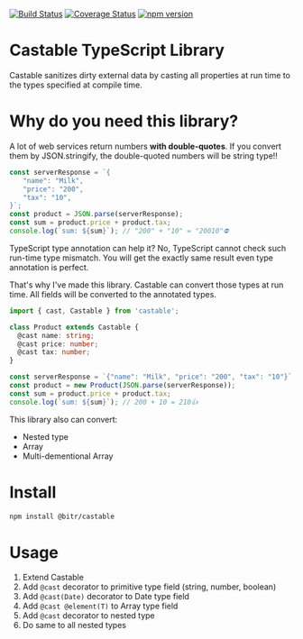 [![Build Status](https://travis-ci.org/bitrinjani/castable.svg?branch=master?i=2)](https://travis-ci.org/bitrinjani/castable) [![Coverage Status](https://coveralls.io/repos/github/bitrinjani/castable/badge.svg?branch=master&i=2)](https://coveralls.io/github/bitrinjani/castable?branch=master) [![npm version](https://badge.fury.io/js/%40bitr%2Fcastable.svg)](https://badge.fury.io/js/%40bitr%2Fcastable)

# Castable TypeScript Library
Castable sanitizes dirty external data by casting all properties at run time to the types specified at compile time.

# Why do you need this library?
A lot of web services return numbers **with double-quotes**. If you convert them by JSON.stringify, the double-quoted numbers will be string type!!

```JavaScript
const serverResponse = `{
　　"name": "Milk", 
　　"price": "200", 
　　"tax": "10", 
}`;
const product = JSON.parse(serverResponse);
const sum = product.price + product.tax;
console.log(`sum: ${sum}`); // "200" + "10" = "20010"⛔️
```

TypeScript type annotation can help it? No, TypeScript cannot check such run-time type mismatch. You will get the exactly same result even type annotation is perfect.

That's why I've made this library. Castable can convert those types at run time. All fields will be converted to the annotated types.

```TypeScript
import { cast, Castable } from 'castable';

class Product extends Castable { 
  @cast name: string;
  @cast price: number;
  @cast tax: number;
}

const serverResponse = `{"name": "Milk", "price": "200", "tax": "10"}`;
const product = new Product(JSON.parse(serverResponse));
const sum = product.price + product.tax;
console.log(`sum: ${sum}`); // 200 + 10 = 210👍
```

This library also can convert:
- Nested type
- Array<T>
- Multi-dementional Array<T> 

# Install

```bash
npm install @bitr/castable
```

# Usage
1. Extend Castable
2. Add `@cast` decorator to primitive type field (string, number, boolean)
3. Add `@cast(Date)` decorator to Date type field
4. Add `@cast @element(T)` to Array<T> type field
4. Add `@cast` decorator to nested type
5. Do same to all nested types



